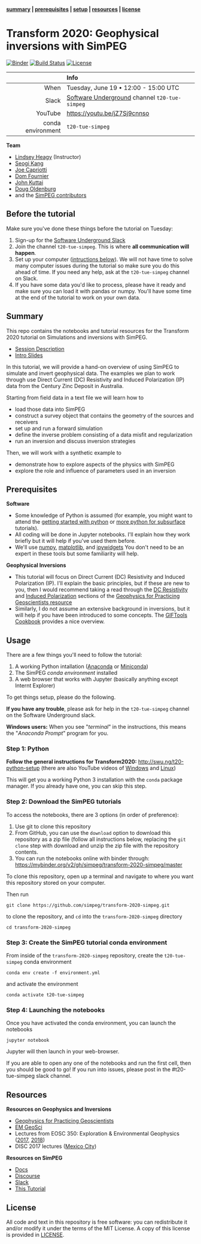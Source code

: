 **[summary](#summary) | [prerequisites](#prerequisites) | [setup](#setup) | [resources](#resources) | [license](#license)**

# Transform 2020: Geophysical inversions with SimPEG

[![Binder](https://mybinder.org/badge_logo.svg)](https://mybinder.org/v2/gh/simpeg/transform-2020-simpeg/master) 
[![Build Status](https://travis-ci.org/simpeg/transform-2020-simpeg.svg?branch=master)](https://travis-ci.org/simpeg/transform-2020-simpeg)
[![License](https://img.shields.io/github/license/simpeg/transform-2020-simpeg.svg)](https://github.com/simpeg/transform-2020-simpeg/blob/master/LICENSE)

|         | Info |
|--------:|:-----|
| When    | Tuesday, June 19 • 12:00 - 15:00 UTC |
| Slack   | [Software Underground](https://softwareunderground.org/) channel `t20-tue-simpeg` |
| YouTube | https://youtu.be/jZ7Sj9cnnso |
| conda environment  | `t20-tue-simpeg` |

**Team**
- [Lindsey Heagy](http://github.com/lheagy) (Instructor)
- [Seogi Kang](https://github.com/sgkang)
- [Joe Capriotti](https://github.com/jcapriot)
- [Dom Fournier](https://github.com/fourndo)
- [John Kuttai](https://github.com/JKutt)
- [Doug Oldenburg](http://github.com/dougoldenburg)
- and the [SimPEG contributors](https://github.com/simpeg/simpeg/graphs/contributors)

## Before the tutorial 

Make sure you've done these things before the tutorial on Tuesday:

1. Sign-up for the [Software Underground Slack](https://softwareunderground.org/slack)
1. Join the channel `t20-tue-simpeg`. This is where **all communication will happen**.
1. Set up your computer ([intructions below](#setup)). We will not have time to
   solve many computer issues during the tutorial so make sure you do this
   ahead of time. If you need any help, ask at the `t20-tue-simpeg` channel on
   Slack.
1. If you have some data you'd like to process, please have it ready and make
   sure you can load it with pandas or numpy. You'll have some time at the end
   of the tutorial to work on your own data.

## Summary

This repo contains the notebooks and tutorial resources for the Transform 2020 tutorial on Simulations and inversions with SimPEG. 

- [Session Description](https://transform2020.sched.com/event/cD5V/tutorial-geophysical-inversion-in-simpeg)
- [Intro Slides](https://docs.google.com/presentation/d/1Iw0chJUvjaiuGpQIqiYal719pcvWD2xs2z2aXkpQThQ/edit?usp=sharing)

In this tutorial, we will provide a hand-on overview of using SimPEG to simulate and invert geophysical data. The examples we plan to work through use Direct Current (DC) Resistivity and Induced Polarization (IP) data from the Century Zinc Deposit in Australia.

Starting from field data in a text file we will learn how to
- load those data into SimPEG 
- construct a survey object that contains the geometry of the sources and receivers
- set up and run a forward simulation 
- define the inverse problem consisting of a data misfit and regularization
- run an inversion and discuss inversion strategies

Then, we will work with a synthetic example to
- demonstrate how to explore aspects of the physics with SimPEG
- explore the role and influence of parameters used in an inversion 

## Prerequisites

**Software**

* Some knowledge of Python is assumed (for example, you might want to attend the
  [getting started with python](https://transform2020.sched.com/event/c7Jm/getting-started-with-python) or
  [more python for subsurface](https://transform2020.sched.com/event/c7Jn/more-python-for-subsurface) tutorials).
* All coding will be done in Jupyter notebooks. I'll explain how they work
  briefly but it will help if you've used them before.
* We'll use [numpy](https://numpy.org/), [matplotlib](https://matplotlib.org/), and 
  [ipywidgets](https://ipywidgets.readthedocs.io/)
  You don't need to be an expert in these tools but some familiarity will help.
  
**Geophysical Inversions**

* This tutorial will focus on Direct Current (DC) Resistivity and Induced Polarization (IP). 
  I'll explain the basic principles, but if these are new to you, then I would recommend 
  taking a read through the [DC Resistivity](https://gpg.geosci.xyz/content/DC_resistivity/index.html)
  and [Induced Polarization](https://gpg.geosci.xyz/content/induced_polarization/index.html) sections
  of the [Geophysics for Practicing Geoscientists resource](https://gpg.geosci.xyz/index.html)
* Similarly, I do not assume an extensive background in inversions, but it will help if you have been 
  introduced to some concepts. The [GIFTools Cookbook](https://giftoolscookbook.readthedocs.io/en/latest/content/fundamentals/index.html)
  provides a nice overview. 

## Usage 

There are a few things you'll need to follow the tutorial:

1. A working Python intallation ([Anaconda](https://www.anaconda.com/products/individual) or [Miniconda](https://docs.conda.io/en/latest/miniconda.html))
2. The SimPEG *conda environment* installed
3. A web browser that works with Jupyter 
   (basically anything except Internt Explorer)

To get things setup, please do the following.

**If you have any trouble**, please ask for help in the
`t20-tue-simpeg` channel on the Software Underground slack.

**Windows users:** When you see "*terminal*" in the instructions,
this means the "*Anaconda Prompt*" program for you.

### Step 1: Python

**Follow the general instructions for Transform2020:** http://swu.ng/t20-python-setup
(there are also YouTube videos of [Windows](https://youtu.be/FdatS_NKVrM)
and [Linux](https://youtu.be/3ncwbHyZeAg))

This will get you a working Python 3 installation with the `conda` package
manager. If you already have one, you can skip this step.

### Step 2: Download the SimPEG tutorials

To access the notebooks, there are 3 options (in order of preference):
1. Use git to clone this repository
2. From GitHub, you can use the `download` option to download this repository as a zip file (follow all instructions below, replacing the `git clone` step with download and unzip the zip file with the repository contents.  
3. You can run the notebooks online with binder through: https://mybinder.org/v2/gh/simpeg/transform-2020-simpeg/master

To clone this repository, open up a terminal and navigate to where you want this repository stored on your computer. 

Then run 
```
git clone https://github.com/simpeg/transform-2020-simpeg.git
```
to clone the repository, and `cd` into the `transform-2020-simpeg` directory
```
cd transform-2020-simpeg
```

### Step 3: Create the SimPEG tutorial conda environment 

From inside of the `transform-2020-simpeg` repository, create the `t20-tue-simpeg` conda environment
```
conda env create -f environment.yml
```
and activate the environment 
```
conda activate t20-tue-simpeg
```

### Step 4: Launching the notebooks

Once you have activated the conda environment, you can launch the notebooks
```
jupyter notebook
```
Jupyter will then launch in your web-browser.

If you are able to open any one of the notebooks and run the first cell, then you should be good to go!
If you run into issues, please post in the #t20-tue-simpeg slack channel. 

## Resources
**Resources on Geophysics and Inversions**
- [Geophysics for Practicing Geoscientists](https://gpg.geosci.xyz/)
- [EM GeoSci](http://em.geosci.xyz/)
- Lectures from EOSC 350: Exploration & Environmental Geophysics ([2017](https://www.youtube.com/watch?v=C1U2okdfMbU&list=PLd9tNwsUm9jOhbLqjhjDW6ASqwRJtHTb5), [2018](https://www.youtube.com/watch?v=7kFPNooixyw&list=PLd9tNwsUm9jPrWrpdg1JHLieKrzK5w8_-))
- DISC 2017 lectures ([Mexico City](https://www.youtube.com/watch?v=uCnfWXWs5MM&list=PLd9tNwsUm9jM8GWLJm7XLLrE9PYuK-ca2))

**Resources on SimPEG**
- [Docs](http://docs.simpeg.xyz/)
- [Discourse](http://simpeg.discourse.group/)
- [Slack](http://slack.simpeg.xyz/)
- [This Tutorial](https://github.com/simpeg/transform-2020-tutorial/)


## License

All code and text in this repository is free software: you can redistribute it and/or
modify it under the terms of the MIT License.
A copy of this license is provided in [LICENSE](LICENSE).

